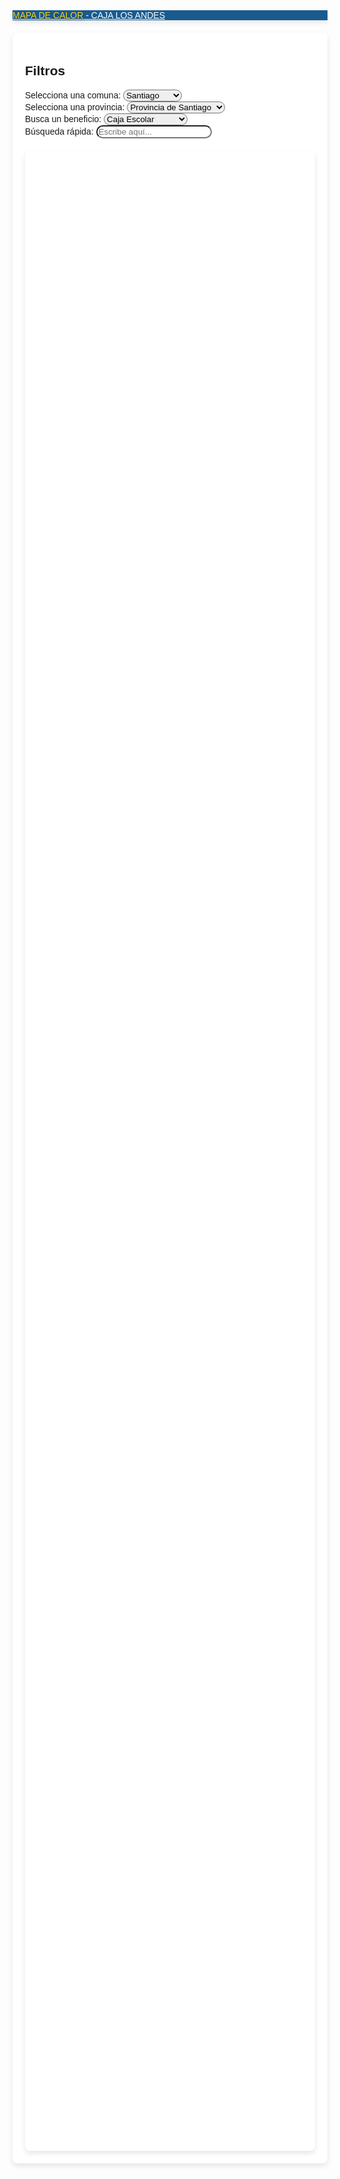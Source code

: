 <!DOCTYPE html>
<html lang="es">
<head>
<meta charset="UTF-8">
<meta name="viewport" content="width=device-width, initial-scale=1.0">
<title>Mapa de Calor - Caja Los Andes</title>
<script src="https://maps.googleapis.com/maps/api/js?key=AIzaSyA9-bmvA0sT-x-FVC3dTqxua81F6uUxAl4&libraries=visualization"></script>
<link rel="stylesheet" href="https://maxcdn.bootstrapcdn.com/bootstrap/4.5.2/css/bootstrap.min.css">
<link rel="stylesheet" href="https://cdnjs.cloudflare.com/ajax/libs/font-awesome/5.15.1/css/all.min.css">
<style>
body{font-family:'Arial',sans-serif;background-image:url('https://upload.wikimedia.org/wikipedia/commons/thumb/3/34/Logotipo_Caja_Los_Andes.svg/2560px-Logotipo_Caja_Los_Andes.svg.png');background-repeat:no-repeat;background-size:cover;background-position:center center;}
.navbar{background-color:#014a84;opacity:0.9;box-shadow:0 4px 8px rgba(0,0,0,0.1);}
.navbar-brand{color:white !important;}
#title{color:#FFD100;text-shadow:1px 1px 3px rgba(0,0,0,0.3);}
#map{height:80vh;width:100%;margin-top:20px;border-radius:8px;box-shadow:0 4px 8px rgba(0,0,0,0.1);}
.container{background-color:rgba(255,255,255,0.9);padding:20px;border-radius:8px;margin-top:20px;box-shadow:0 4px 8px rgba(0,0,0,0.1);}
select,input[type="text"]{border-radius:20px !important;transition:all 0.3s;}
select:focus,input[type="text"]:focus{box-shadow:0 0 10px rgba(1,74,132,0.5) !important;border:1px solid #014a84 !important;}
</style>
</head>
<body>
<nav class="navbar navbar-expand-lg navbar-dark">
<a class="navbar-brand" href="#"><span id="title">MAPA DE CALOR</span> - CAJA LOS ANDES</a>
</nav>
<div class="container">
<h2>Filtros</h2>
<div class="row">
<div class="col-md-3">
<label for="comunas"><i class="fas fa-city"></i>Selecciona una comuna:</label>
<select class="form-control" id="comunas" onchange="changeComuna()">
<option value="santiago">Santiago</option>
<option value="providencia">Providencia</option>
<option value="lasCondes">Las Condes</option>
<option value="frutillar">Frutillar</option>
<option value="temuco">Temuco</option>
</select>
</div>
<div class="col-md-3">
<label for="provincias"><i class="fas fa-map-marked-alt"></i>Selecciona una provincia:</label>
<select class="form-control" id="provincias">
<option>Provincia de Santiago</option>
<option>Provincia de Cordillera</option>
</select>
</div>
<div class="col-md-3">
<label for="beneficios"><i class="fas fa-gift"></i>Busca un beneficio:</label>
<select class="form-control" id="beneficios">
<option>Caja Escolar</option>
<option>Primera Caja</option>
<option>Bodas de Plata</option>
<option>PSP Farmacias</option>
<option>Beneficio Dental60</option>
</select>
</div>
<div class="col-md-3">
<label for="search"><i class="fas fa-search"></i>Búsqueda rápida:</label>
<input type="text" class="form-control" id="search" placeholder="Escribe aquí...">
</div>
</div>
<div id="map"></div>
</div>
<script>
var map;
var heatmap;
var data={santiago:[{location:new google.maps.LatLng(-33.45,-70.65),weight:10},{location:new google.maps.LatLng(-33.45,-70.65),weight:30}],providencia:[{location:new google.maps.LatLng(-33.43,-70.62),weight:40},{location:new google.maps.LatLng(-33.43,-70.62),weight:20}]};
function initMap(){map=new google.maps.Map(document.getElementById('map'),{zoom:13,center:{lat:-33.45,lng:-70.65},mapTypeId:'roadmap'});heatmap=new google.maps.visualization.HeatmapLayer({data:[],gradient:['rgba(255,0,0,0)','rgba(255,0,0,1)','rgba(255,255,0,1)','rgba(0,255,0,1)'],maxIntensity:50});heatmap.setMap(map);}
function fetchBeneficiosData(comuna){if(comuna in data){heatmap.setData(data[comuna]);}else{heatmap.setData([]);}}
function changeComuna(){var comuna=document.getElementById("comunas").value;switch(comuna){case "santiago":map.setCenter({lat:-33.45,lng:-70.65});break;case "providencia":map.setCenter({lat:-33.43,lng:-70.62});break;case "lasCondes":map.setCenter({lat:-33.41,lng:-70.59});break;case "frutillar":map.setCenter({lat:-41.13,lng:-73.06});break;case "temuco":map.setCenter({lat:-38.73,lng:-72.59});break;}fetchBeneficiosData(comuna);}
google.maps.event.addDomListener(window,'load',function(){initMap();});
</script>
</body>
</html>









